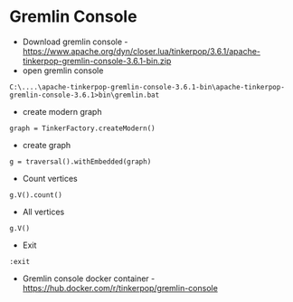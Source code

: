 # Gremlin Console
* Download gremlin console - https://www.apache.org/dyn/closer.lua/tinkerpop/3.6.1/apache-tinkerpop-gremlin-console-3.6.1-bin.zip
* open gremlin console
```
C:\....\apache-tinkerpop-gremlin-console-3.6.1-bin\apache-tinkerpop-gremlin-console-3.6.1>bin\gremlin.bat
```
* create modern graph
```
graph = TinkerFactory.createModern()
```
* create graph
```
g = traversal().withEmbedded(graph)
```
* Count vertices
```
g.V().count()
```
* All vertices
```
g.V()
```
* Exit
```
:exit
```
* Gremlin console docker container - https://hub.docker.com/r/tinkerpop/gremlin-console